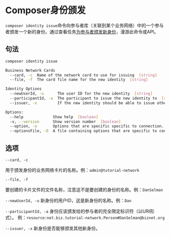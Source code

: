 # Composer身份颁发

`composer identity issue`命令向参与者库（关联到某个业务网络）中的一个参与者颁发一个新的身份。通过查看任务[为参与者颁发新身份](../managing_identity-issue.md)，漫游此命令或API。

## 句法
```bash
composer identity issue

Business Network Cards
  --card, -c  Name of the network card to use for issuing  [string]
  --file, -f  The card file name for the new identity  [string]

Identity Options
  --newUserId, -u      The user ID for the new identity  [string]
  --participantId, -a  The participant to issue the new identity to  [string] [required]
  --issuer, -x         If the new identity should be able to issue other new identities  [boolean]

Options:
  --help             Show help  [boolean]
  -v, --version      Show version number  [boolean]
  --option, -o       Options that are specific specific to connection. Multiple options are specified by repeating this option  [string]
  --optionsFile, -O  A file containing options that are specific to connection  [string]
```

## 选项

`--card, -c`

用于颁发身份的业务网络卡片的名称。例：`admin@tutorial-network`

`--file, -f`

要创建的卡片文件的文件名称，注意这不是要创建的身份的名称。例：`DanSelman`

`--newUserId, -u` 新身份的用户ID，这是新身份的名称。例：`Dan`

`--participantId, -a` 身份应该颁发给的参与者的完全限定标识符（以URI形式）。
例：`resource:net.biz.tutorial-network.Person#DanSelman@biznet.org`

`--issuer, -x` 新身份是否能够颁发其他新身份。
